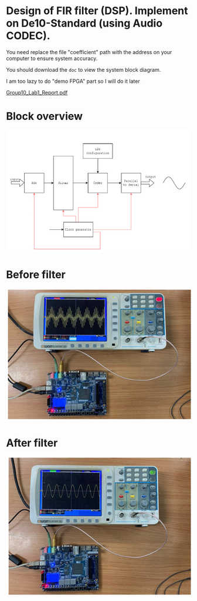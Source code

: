 # Design of FIR filter (DSP). Implement on De10-Standard (using Audio CODEC). 

You need replace the file "coefficient" path with the address on your computer to ensure system accuracy.

You should download the `doc` to view the system block diagram. 

I am too lazy to do "demo FPGA" part so I will do it later

[Group10_Lab1_Report.pdf](report/Group10_Lab1_Report.pdf)

# Block overview
![block](https://github.com/rivershoang/fir_filter/blob/main/doc/block_phacthao.png)

# Before filter 
![before_filter](https://github.com/rivershoang/fir_filter/blob/main/doc/verify_before.png)

# After filter
![after_filter](https://github.com/rivershoang/fir_filter/blob/main/doc/verify_after.png)
